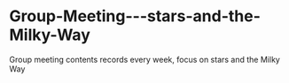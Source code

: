 # Group-Meeting---stars-and-the-Milky-Way
Group meeting contents records every week, focus on stars and the Milky Way
